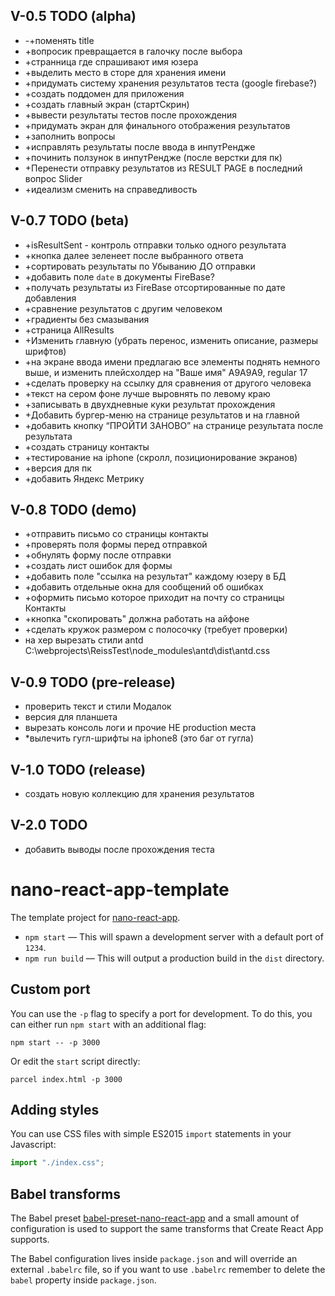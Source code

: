 ## V-0.5 TODO (alpha)
- -+поменять title
- +вопросик превращается в галочку после выбора 
- +странница где спрашивают имя юзера
- +выделить место в сторе для хранения имени
- +придумать систему хранения результатов теста (google firebase?)
- +создать поддомен для приложения
- +создать главный экран (стартСкрин)
- +вывести результаты тестов после прохождения
- +придумать экран для финального отображения результатов
- +заполнить вопросы
- +исправлять результаты после ввода в инпутРендже
- +починить ползунок в инпутРендже (после верстки для пк)
- +Перенести отправку результатов из RESULT PAGE в последний вопрос Slider
- +идеализм сменить на справедливость

## V-0.7 TODO (beta)
- +isResultSent - контроль отправки только одного результата
- +кнопка далее зеленеет после выбранного ответа
- +сортировать результаты по Убыванию ДО отправки
- +добавить поле `date` в документы FireBase?
- +получать результаты из FireBase отсортированные по дате добавления
- +сравнение результатов с другим человеком
- +градиенты без смазывания
- +страница AllResults
- +Изменить главную (убрать перенос, изменить описание, размеры шрифтов)
- +на экране ввода имени предлагаю все элементы поднять немного выше, и изменить плейсхолдер на "Ваше имя" A9A9A9, regular 17
- +сделать проверку на ссылку для сравнения от другого человека
- +текст на сером фоне лучше выровнять по левому краю
- +записывать в двухдневные куки результат прохождения
- +Добавить бургер-меню на странице результатов и на главной
- +добавить кнопку “ПРОЙТИ ЗАНОВО” на странице результата после результата
- +создать страницу контакты
- +тестирование на iphone (скролл, позиционирование экранов) 
- +версия для пк
- +добавить Яндекс Метрику 

## V-0.8 TODO (demo)
- +отправить письмо со страницы контакты
- +проверять поля формы перед отправкой
- +обнулять форму после отправки
- +создать лист ошибок для формы
- +добавить поле "ссылка на результат" каждому юзеру в БД
- +добавить отдельные окна для сообщений об ошибках
- +оформить письмо которое приходит на почту со страницы Контакты
- +кнопка "скопировать" должна работать на айфоне
- +сделать кружок размером с полосочку (требует проверки)
- на хер вырезать стили antd C:\webprojects\ReissTest\node_modules\antd\dist\antd.css

## V-0.9 TODO (pre-release)
- проверить текст и стили Модалок
- версия для планшета
- вырезать консоль логи и прочие НЕ production места 
- *вылечить гугл-шрифты на iphone8 (это баг от гугла) 

## V-1.0 TODO (release)
- создать новую коллекцию для хранения результатов

## V-2.0 TODO
- добавить выводы после прохождения теста


# nano-react-app-template

The template project for [nano-react-app](https://github.com/adrianmcli/nano-react-app).

- `npm start` — This will spawn a development server with a default port of `1234`.
- `npm run build` — This will output a production build in the `dist` directory.

## Custom port

You can use the `-p` flag to specify a port for development. To do this, you can either run `npm start` with an additional flag:

```
npm start -- -p 3000
```

Or edit the `start` script directly:

```
parcel index.html -p 3000
```

## Adding styles

You can use CSS files with simple ES2015 `import` statements in your Javascript:

```js
import "./index.css";
```

## Babel transforms

The Babel preset [babel-preset-nano-react-app](https://github.com/adrianmcli/babel-preset-nano-react-app) and a small amount of configuration is used to support the same transforms that Create React App supports.

The Babel configuration lives inside `package.json` and will override an external `.babelrc` file, so if you want to use `.babelrc` remember to delete the `babel` property inside `package.json`.
